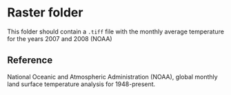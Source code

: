 # Raster folder

This folder should contain a `.tiff` file with the monthly average temperature for the years 2007 and 2008 (NOAA)

## Reference

National Oceanic and Atmospheric Administration (NOAA), global monthly land surface temperature analysis for 1948-present.
